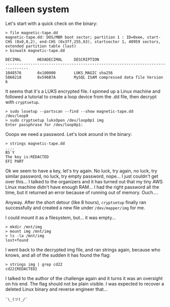 # falleen system
Let's start with a quick check on the binary:
```shell
> file magnetic-tape.dd
magnetic-tape.dd: DOS/MBR boot sector; partition 1 : ID=0xee, start-CHS (0x0,0,2), end-CHS (0x3ff,255,63), startsector 1, 40959 sectors, extended partition table (last)
> binwalk magnetic-tape.dd

DECIMAL       HEXADECIMAL     DESCRIPTION
--------------------------------------------------------------------------------
1048576       0x100000        LUKS_MAGIC sha256
5860218       0x596B7A        MySQL ISAM compressed data file Version 6
```

It seems that it's a LUKS encrypted file. I spinned up a Linux machine and followed a tutorial to create a loop device from the .dd file, then decrypt with `cryptsetup`.

```shell
> sudo losetup --partscan --find --show magnetic-tape.dd
/dev/loop0
> sudo cryptsetup luksOpen /dev/loop0p1 img
Enter passphrase for /dev/loop0p1:
```

Ooops we need a password. Let's look around in the binary:
```shell
> strings magnetic-tape.dd
....
BS`Y
The key is:REDACTED
EFI PART
```

Ok we seem to have a key, let's try again. No luck, try again, no luck, try similar password, no luck, try empty password, nope... I just couldn't get over this... I talked to the organizers and it has turned out that my tiny AWS Linux machine didn't have enough RAM... I had the right password all the time, but it returned an error because of running out of memory. Ouch....

Anyway. After the short detour (like 8 hours), `cryptsetup` finally ran successfully and created a new file under `/dev/mapper/img` for me.

I could mount it as a filesystem, but... it was empty...

```shell
> mkdir /mnt/img
> mount img /mnt/img
> ls -la /mnt/img
lost+found
```

I went back to the decrypted img file, and ran strings again, because who knows, and all of the sudden it has found the flag:

```shell
> strings img | grep cd22
cd22{REDACTED}
```

I talked to the author of the challenge again and it turns it was an oversight on his end. The flag should not be plain visible. I was expected to recover a deleted Linux binary and reverse engineer that...

`¯\_(ツ)_/¯`
